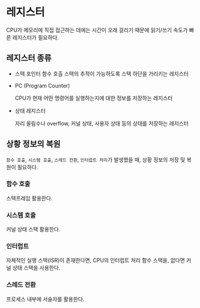 # 레지스터

CPU가 메모리에 직접 접근하는 데에는 시간이 오래 걸리기 때문에 읽기/쓰기 속도가 빠른 레지스터가 필요하다.

## 레지스터 종류

- 스택 포인터
     함수 호출 스택의 추적이 가능하도록 스택 하단을 가리키는 레지스터
- PC (Program Counter)

     CPU가 현재 어떤 명령어를 실행하는지에 대한 정보를 저장하는 레지스터

- 상태 레지스터

     자리 올림수나 overflow, 커널 상태, 사용자 상태 등의 상태를 저장하는 레지스터

## 상황 정보의 복원

`함수 호출`, `시스템 호출`, `스레드 전환`, `인터럽트 처리`가 발생했을 때, 상황 정보의 저장 및 복원이 필요하다.

### 함수 호출

스택프레임 활용한다.

### 시스템 호출

커널 상태 스택 활용한다.

### 인터럽트

자체적인 실행 스택(ISR)이 존재한다면, CPU의 인터럽트 처리 함수 스택을, 없다면 커널 상태 스택을 사용한다.

### 스레드 전환

프로세스 내부에 서술자를 활용한다.
